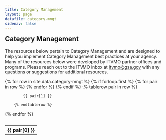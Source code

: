 ```yaml
---
title: Category Management
layout: page
datafile: category-mngt
sidenav: false
---
```


<section class="grid-container clearfix padding-left-0 padding-right-1">
<h1 style="margin-top:7px;">Category Management</h1>
    <div class="grid-row">
        <p>The resources below pertain to Category Management and are designed to help you implement Category Management best practices at your agency. Many of the resources below were developed by ITVMO partner offices and programs. Please reach out to the ITVMO inbox at <a href="mailto:itvmo@gsa.gov">itvmo@gsa.gov</a> with any questions or suggestions for additional resources.</p>
    </div>
<div class="usa-table-container--scrollable">
<table class="usa-table">
<caption></caption>
  {% for row in site.data.category-mngt %}
    {% if forloop.first %}
    <tr>
      {% for pair in row %}
        <th class="row-color">{{ pair[0] }}</th>
      {% endfor %}
    </tr>
    {% endif %}
       {% tablerow pair in row %}
    
            {{ pair[1] }}
      
        {% endtablerow %}
     
  {% endfor %}
</table>
</div>
</section>
